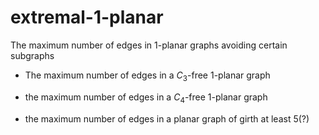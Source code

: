 # extremal-1-planar
The maximum number of edges in 1-planar graphs avoiding certain subgraphs

- The maximum number of edges in a $C_3$-free $1$-planar graph
- the maximum number of edges in a $C_4$-free $1$-planar graph

- the maximum number of edges in a planar graph of girth at least $5$(?)

